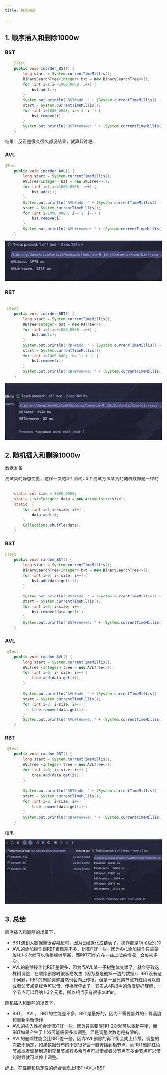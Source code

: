 ```yaml
---
title: 性能测试

---
```

## 1. 顺序插入和删除1000w

### BST

```java
    @Test
    public void inorder_BST() {
        long start = System.currentTimeMillis();
        BinarySearchTree<Integer> bst = new BinarySearchTree<>();
        for (int i=1;i<=1000_0000; i++) {
            bst.add(i);
        }
        System.out.println("BST#add: " + (System.currentTimeMillis() - start) + " ms");
        start = System.currentTimeMillis();
        for (int i=1000_0000; i>= 1; i--) {
            bst.remove(i);
        }
        System.out.println("BST#remove: " + (System.currentTimeMillis() - start) + " ms");
    }
```

结果：反正是很久很久都没结果，就算超时吧...

### AVL

```java
@Test
    public void inorder_AVL() {
        long start = System.currentTimeMillis();
        AVLTree<Integer> bst = new AVLTree<>();
        for (int i=1;i<=1000_0000; i++) {
            bst.add(i);
        }
        System.out.println("AVL#add: " + (System.currentTimeMillis() - start) + " ms");
        start = System.currentTimeMillis();
        for (int i=1000_0000; i>= 1; i--) {
            bst.remove(i);
        }
        System.out.println("AVL#remove: " + (System.currentTimeMillis() - start) + " ms");
    }
```

![1708171373188](image/8.性能测试/1708171373188.png)

### RBT

```java

 @Test
    public void inorder_RBT() {
        long start = System.currentTimeMillis();
        RBTree<Integer> bst = new RBTree<>();
        for (int i=1;i<=1000_0000; i++) {
            bst.add(i);
        }
        System.out.println("RBT#add: " + (System.currentTimeMillis() - start) + " ms");
        start = System.currentTimeMillis();
        for (int i=1000_000; i>= 1; i--) {
            bst.remove(i);
        }
        System.out.println("RBT#remove: " + (System.currentTimeMillis() - start) + " ms");
    }
```

![1708171426545](image/8.性能测试/1708171426545.png)

## 2. 随机插入和删除1000w

数据准备

测试类的静态变量，这样一次跑3个测试，3个测试方法拿到的随机数都是一样的

```java

    static int size = 1000_0000;
    static List<Integer> data = new ArrayList<>(size);
    static  {
        for (int i=1;i<=size; i++) {
            data.add(i);
        }
        Collections.shuffle(data);
    }
```

### BST

```java
@Test
    public void random_BST() {
        long start = System.currentTimeMillis();
        BinarySearchTree<Integer> bst = new BinarySearchTree<>();
        for (int i=0; i< size; i++) {
            bst.add(data.get(i));
        }

        System.out.println("BST#add: " + (System.currentTimeMillis() - start) + " ms");
        start = System.currentTimeMillis();
        for (int i=0; i<size; i++) {
            bst.remove(data.get(i));
        }
        System.out.println("BST#remove: " + (System.currentTimeMillis() - start) + " ms");
    }
```

### AVL

```java
 @Test
    public void random_AVL() {
        long start = System.currentTimeMillis();
        AVLTree <Integer> tree = new AVLTree<>();
        for (int i=0; i< size; i++) {
            tree.add(data.get(i));
        }

        System.out.println("AVL#add: " + (System.currentTimeMillis() - start) + " ms");
        start = System.currentTimeMillis();
        for (int i=0; i<size; i++) {
            tree.remove(data.get(i));
        }
        System.out.println("AVL#remove: " + (System.currentTimeMillis() - start) + " ms");
    }
```

### RBT

```java
 @Test
    public void random_RBT() {
        long start = System.currentTimeMillis();
        AVLTree <Integer> tree = new AVLTree<>();
        for (int i=0; i< size; i++) {
            tree.add(data.get(i));
        }

        System.out.println("RBT#add: " + (System.currentTimeMillis() - start) + " ms");
        start = System.currentTimeMillis();
        for (int i=0; i<size; i++) {
            tree.remove(data.get(i));
        }
        System.out.println("RBT#remove: " + (System.currentTimeMillis() - start) + " ms");
    }
```

结果

![1708172357877](image/8.性能测试/1708172357877.png)

## 3. 总结

顺序插入和删除的场景下，

* BST遇到大数据量很容易超时，因为已经退化成链表了，操作都是O(n)级别的
* AVL的添加操作跟RBT表现差不多，比RBT好一些。因为AVL添加操作只需要旋转1-2次就可以使整棵树平衡，而RBT可能存在一些上溢的情况，会旋转多次。
* AVL的删除操作比RBT差很多，因为当AVL某一子树整体变矮了，就会导致这棵树调整，在顺序删除时很容易发生（因为总是删掉一边的数据)，RBT没有这个问题，RBT的删除调整虽然也会向上传播，但是一旦兄弟节点有红色可以借或者父节点是红色可以借，传播就停止了。其实从4阶B树的角度更好理解，一个节点可以容纳1-3个元素，所以相当于有很多buffer。

随机插入和删除的场景下，

* BST， AVL， RBT的性能差不多，BST是最好的，因为不需要额外的计算高度和重新平衡操作
* AVL的插入性能会比RBT好一些，因为只需要旋转1-2次就可以重新平衡，而RBT如果产生了上溢可能需要多次调整，但是调整次数也是有限的。
* AVL的删除性能会比RBT差一些，因为AVL删除的再平衡会向上传播，调整的次数不确定，如果数据分布的不是很好会一直传播到根节点，而RBT删除红色节点或者调整到遇到兄弟节点有多余节点可以借或者父节点有多余节点可以借的时候就可以停止调整。


综上，在性能和稳定性的综合表现上RBT>AVL>BST
